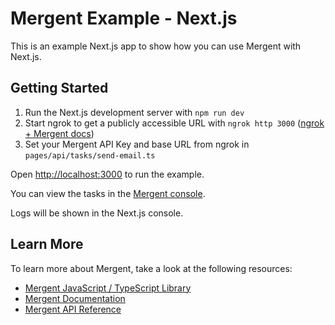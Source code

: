 # Mergent Example - Next.js

This is an example Next.js app to show how you can use Mergent with Next.js.

## Getting Started

1. Run the Next.js development server with `npm run dev`
2. Start ngrok to get a publicly accessible URL with `ngrok http 3000` ([ngrok + Mergent docs](https://docs.mergent.co/tasks/localhost-dev-and-webhooks))
3. Set your Mergent API Key and base URL from ngrok in `pages/api/tasks/send-email.ts`

Open [http://localhost:3000](http://localhost:3000) to run the example.

You can view the tasks in the [Mergent console](https://app.mergent.co/tasks).

Logs will be shown in the Next.js console.

## Learn More

To learn more about Mergent, take a look at the following resources:

- [Mergent JavaScript / TypeScript Library](https://github.com/mergentlabs/mergent-js)
- [Mergent Documentation](https://docs.mergent.co)
- [Mergent API Reference](http://api.mergent.co/docs)
